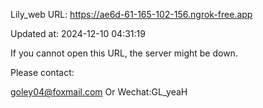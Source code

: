Lily_web URL: https://ae6d-61-165-102-156.ngrok-free.app

Updated at: 2024-12-10 04:31:19

If you cannot open this URL, the server might be down.

Please contact: 

goley04@foxmail.com Or Wechat:GL_yeaH